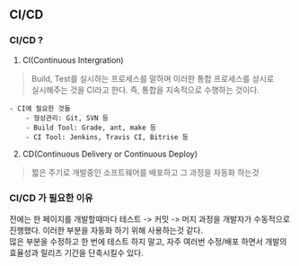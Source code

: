 ## CI/CD
### CI/CD ?
1. CI(Continuous Intergration)
>Build, Test를 실시하는 프로세스를 말하며 이러한 통합 프로세스를 상시로<br> 실시해주는 것을 CI라고 한다. 즉, 통합을 지속적으로 수행하는 것이다.

    - CI에 필요한 것들
        - 형상관리: Git, SVN 등
        - Build Tool: Grade, ant, make 등
        - CI Tool: Jenkins, Travis CI, Bitrise 등

2. CD(Continuous Delivery or Continuous Deploy)
> 짧은 주기로 개발중인 소프트웨어를 배포하고 그 과정을 자동화 하는것
### CI/CD 가 필요한 이유
전에는 한 페이지를 개발할때마다 테스트 -> 커밋 -> 머지 과정을 개발자가 수동적으로 진행했다. 이러한 부분을 자동화 하기 위해 사용하는것 같다.<br>
많은 부분을 수정하고 한 번에 테스트 하지 말고, 자주 여러번 수정/배포 하면서 개발의 효율성과 릴리즈 기간을 단축시킬수 있다.<br>

